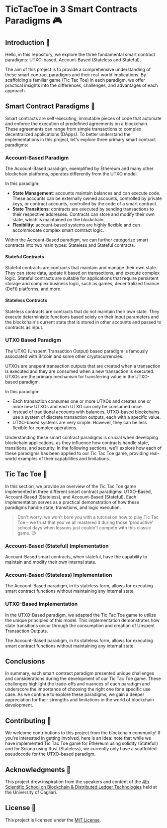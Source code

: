 # TicTacToe in 3 Smart Contracts Paradigms 🎮

## Introduction 👋

Hello, in this repository, we explore the three fundamental smart contract paradigms: UTXO-based, Account-Based (Stateless and Stateful).

The aim of this project is to provide a comprehensive understanding of these smart contract paradigms and their real-world implications. By scaffolding a familiar game (Tic Tac Toe) in each paradigm, we offer practical insights into the differences, challenges, and advantages of each approach.

## Smart Contract Paradigms 🧠

Smart contracts are self-executing, immutable pieces of code that automate and enforce the execution of predefined agreements on a blockchain. These agreements can range from simple transactions to complex decentralized applications (DApps). To better understand the implementations in this project, let's explore three primary smart contract paradigms:

### Account-Based Paradigm

The Account-Based paradigm, exemplified by Ethereum and many other blockchain platforms, operates differently from the UTXO model. 

In this paradigm:

- **State Management**: accounts maintain balances and can execute code. These accounts can be externally owned accounts, controlled by private keys, or contract accounts, controlled by the code of a smart contract.
- **State Transitions**: contracts are executed by sending transactions to their respective addresses. Contracts can store and modify their own state, which is maintained on the blockchain.
- **Flexibility**: account-based systems are highly flexible and can accommodate complex smart contract logic.

Within the Account-Based paradigm, we can further categorize smart contracts into two main types: Stateless and Stateful contracts.

#### Stateful Contracts

Stateful contracts are contracts that maintain and manage their own state. They can store data, update it based on transactions, and execute complex logic.
Stateful contracts are suitable for applications that require persistent storage and complex business logic, such as games, decentralized finance (DeFi) platforms, and more.

#### Stateless Contracts

Stateless contracts are contracts that do not maintain their own state. They execute deterministic functions based solely on their input parameters and the blockchain's current state that is stored in other accounts and passed to contracts as input.

### UTXO Based Paradigm

The UTXO (Unspent Transaction Output) based paradigm is famously associated with Bitcoin and some other cryptocurrencies. 

UTXOs are unspent transaction outputs that are created when a transaction is executed and they are consumed when a new transaction is executed. UTXOs are the primary mechanism for transferring value in the UTXO-based paradigm.

In this paradigm:

- Each transaction consumes one or more UTXOs and creates one or more new UTXOs and each UTXO can only be consumed once.
- Instead of traditional accounts with balances, UTXO-based blockchains use a system of discrete transaction outputs, each with a specific value.
- UTXO-based systems are very simple. However, they can be less flexible for complex operations.

Understanding these smart contract paradigms is crucial when developing blockchain applications, as they influence how contracts handle state, transitions, and security. In the following sections, we'll explore how each of these paradigms has been applied to our Tic Tac Toe game, providing real-world examples of their capabilities and limitations.

## Tic Tac Toe 🧩

In this section, we provide an overview of the Tic Tac Toe game implemented in three different smart contract paradigms: UTXO-Based, Account-Based (Stateless), and Account-Based (Stateful). Each implementation serves as a practical demonstration of how these paradigms handle state, transitions, and logic execution.

> Don't worry, we won't bore you with a tutorial on how to play Tic Tac Toe – we trust that you've all mastered it during those 'productive' school days when lessons just couldn't compete with this classic game. 😉

### Account-Based (Stateful) Implementation

Account-Based smart contracts, when stateful, have the capability to maintain and modify their own internal state.

### Account-Based (Stateless) Implementation

The Account-Based paradigm, in its stateless form, allows for executing smart contract functions without maintaining any internal state.

### UTXO-Based Implementation

In the UTXO-Based paradigm, we adapted the Tic Tac Toe game to utilize the unique principles of this model. This implementation demonstrates how state transitions occur through the consumption and creation of Unspent Transaction Outputs. 

The Account-Based paradigm, in its stateless form, allows for executing smart contract functions without maintaining any internal state. 

## Conclusions

In summary, each smart contract paradigm presented unique challenges and considerations during the development of our Tic Tac Toe game. These challenges highlight the trade-offs and nuances of each paradigm and underscore the importance of choosing the right one for a specific use case. As we continue to explore these paradigms, we gain a deeper appreciation for their strengths and limitations in the world of blockchain development.

## Contributing 🙌

We welcome contributions to this project from the blockchain community! If you're interested in getting involved, here is an idea: note that while we have implemented Tic Tac Toe game for Ethereum using solidity (Statefull) and for Solana using Rust (Stateless), we currently only have a scaffolded pseudocode for the UTXO-based paradigm.

## Acknowledgments 🙏

This project drew inspiration from the speakers and content of the [4th Scientific School on Blockchain & Distributed Ledger Technologies](https://dlt-school.github.io) held at the University of Cagliari.

## License 📜

This project is licensed under the [MIT License](LICENSE).

